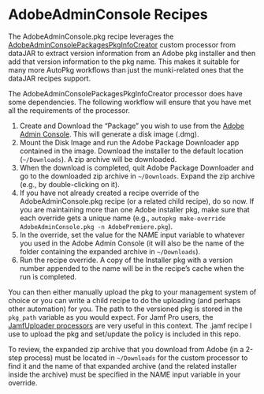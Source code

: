 # AdobeAdminConsole Recipes

The AdobeAdminConsole.pkg recipe leverages the [AdobeAdminConsolePackagesPkgInfoCreator](https://github.com/autopkg/dataJAR-recipes/blob/master/Adobe%20Admin%20Console%20Packages/AdobeAdminConsolePackagesPkgInfoCreator.py) custom processor from dataJAR to extract version information from an Adobe pkg installer and then add that version information to the pkg name. This makes it suitable for many more AutoPkg workflows than just the munki-related ones that the dataJAR recipes support.

The AdobeAdminConsolePackagesPkgInfoCreator processor does have some dependencies. The following workflow will ensure that you have met all the requirements of the processor.

1. Create and Download the “Package” you wish to use from the [Adobe Admin Console](https://adminconsole.adobe.com). This will generate a disk image (.dmg).
2. Mount the Disk Image and run the Adobe Package Downloader app contained in the image. Download the installer to the default location (`~/Downloads`). A zip archive will be downloaded.
3. When the download is completed, quit Adobe Package Downloader and go to the downloaded zip archive in `~/Downloads`. Expand the zip archive (e.g., by double-clicking on it).
4. If you have not already created a recipe override of the AdobeAdminConsole.pkg recipe (or a related child recipe), do so now. If you are maintaining more than one Adobe installer pkg, make sure that each override gets a unique name (e.g., `autopkg make-override AdobeAdminConsole.pkg -n AdobePremiere.pkg`).
5. In the override, set the value for the NAME input variable to whatever you used in the Adobe Admin Console (it will also be the name of the folder containing the expanded archive in `~/Downloads`).
6. Run the recipe override. A copy of the Installer pkg with a version number appended to the name will be in the recipe’s cache when the run is completed.

You can then either manually upload the pkg to your management system of choice or you can write a child recipe to do the uploading (and perhaps other automation) for you. The path to the versioned pkg is stored in the `pkg_path` variable as you would expect. For Jamf Pro users, the [JamfUploader processors](https://github.com/autopkg/grahampugh-recipes/tree/main/JamfUploaderProcessors) are very useful in this context. The .jamf recipe I use to upload the pkg and set/update the policy is included in this repo.

To review, the expanded zip archive that you download from Adobe (in a 2-step process) must be located in `~/Downloads` for the custom processor to find it and the name of that expanded archive (and the related installer inside the archive) must be specified in the NAME input variable in your override.
